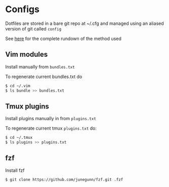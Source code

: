 # Configs

Dotfiles are stored in a bare git repo at ~/.cfg and managed using an aliased version of 
git called `config`

See [here](https://www.atlassian.com/git/tutorials/dotfiles) for the complete rundown
of the method used

## Vim modules

Install manually from `bundles.txt`

To regenerate current bundles.txt do

```bash
$ cd ~/.vim
$ ls bundle >> bundles.txt
```

## Tmux plugins

Install plugins manually in from `plugins.txt`

To regenerate current tmux `plugins.txt` do:

```bash
$ cd ~/.tmux
$ ls plugins >> plugins.txt
```

## fzf

Install fzf
```bash
$ git clone https://github.com/junegunn/fzf.git .fzf
```

